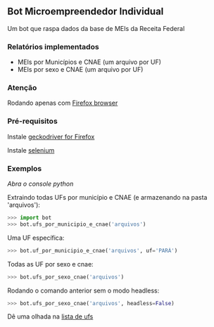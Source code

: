 ## Bot Microempreendedor Individual
Um bot que raspa dados da base de MEIs da Receita Federal

### Relatórios implementados

* MEIs por Municípios e CNAE (um arquivo por UF)
* MEIs por sexo e CNAE (um arquivo por UF)

### Atenção

Rodando apenas com [Firefox browser](https://www.mozilla.org/en-US/firefox/new/)

### Pré-requisitos

Instale [geckodriver for Firefox](https://github.com/mozilla/geckodriver/releases)

Instale [selenium](https://selenium-python.readthedocs.io/installation.html)

### Exemplos
*Abra o console python*

Extraindo todas UFs por município e CNAE (e armazenando na pasta 'arquivos'):

```python
>>> import bot
>>> bot.ufs_por_municipio_e_cnae('arquivos')
```
Uma UF específica:
```python
>>> bot.uf_por_municipio_e_cnae('arquivos', uf='PARÁ')
```
Todas as UF por sexo e cnae:
```python
>>> bot.ufs_por_sexo_cnae('arquivos')
```
Rodando o comando anterior sem o modo headless:
```python
>>> bot.ufs_por_sexo_cnae('arquivos', headless=False)
```

Dê uma olhada na [lista de ufs](https://github.com/bernarducs/mei/blob/master/lista%20de%20uf.txt) 
